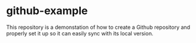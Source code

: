 # github-example
This repository is a demonstation of how to create a Github repository and properly set it up so it can easily sync with its local version.
